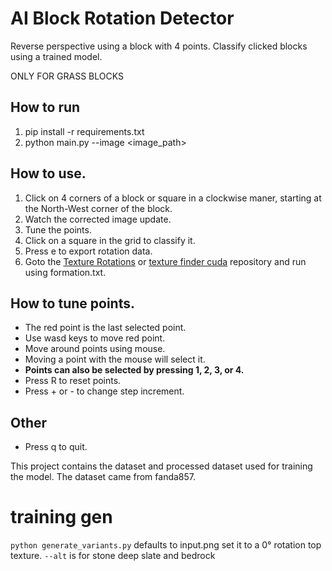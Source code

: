 # AI Block Rotation Detector

Reverse perspective using a block with 4 points.
Classify clicked blocks using a trained model.

ONLY FOR GRASS BLOCKS

## How to run
1. pip install -r requirements.txt
2. python main.py --image <image_path>

## How to use.
1. Click on 4 corners of a block or square in a clockwise maner, starting at the North-West corner of the block.
2. Watch the corrected image update.
3. Tune the points.
4. Click on a square in the grid to classify it.
5. Press e to export rotation data.
6. Goto the [Texture Rotations](https://github.com/19MisterX98/TextureRotations) or [texture finder cuda](https://github.com/Selyss/texture-finder-cuda) repository and run using formation.txt.

## How to tune points.
- The red point is the last selected point.
- Use wasd keys to move red point.
- Move around points using mouse.
- Moving a point with the mouse will select it.
- **Points can also be selected by pressing 1, 2, 3, or 4.**
- Press R to reset points.
- Press + or - to change step increment.

## Other
- Press q to quit.

This project contains the dataset and processed dataset used for training the model.
The dataset came from fanda857.
# training gen

``python generate_variants.py``
defaults to input.png set it to a 0° rotation top texture.  ``--alt`` is for stone deep slate and bedrock 